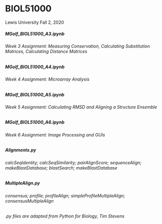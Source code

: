 # BIOL51000
Lewis University Fall 2, 2020
##### MGolf_BIOL51000_A3.ipynb 
###### Week 3 Assignment: Measuring Conservation, Calculating Substitution Matrices, Calculating Distance Matrices
##### MGolf_BIOL51000_A4.ipynb 
###### Week 4 Assignment: Microarray Analysis
##### MGolf_BIOL51000_A5.ipynb 
###### Week 5 Assignment: Calculating RMSD and Aligning a Structure Ensemble
##### MGolf_BIOL51000_A6.ipynb 
###### Week 6 Assignment: Image Processing and GUIs
##### Alignments.py
###### calcSeqIdentity; calcSeqSimilarity; pairAlignScore; sequenceAlign; makeBlastDatabase; blastSearch; makeBlastDatabase
##### MultipleAlign.py
###### consensus; profile; profileAlign; simpleProfileMultipleAlign; consensusMultipleAlign


###### .py files are adapted from Python for Biology, Tim Stevens
